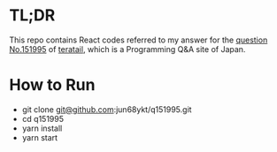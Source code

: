 # TL;DR

This repo contains React codes referred to my answer for the [question No.151995](https://teratail.com/questions/151995) of [teratail](https://teratail.com/), which is a Programming Q&A site of Japan.

# How to Run

- git clone git@github.com:jun68ykt/q151995.git
- cd q151995
- yarn install
- yarn start

